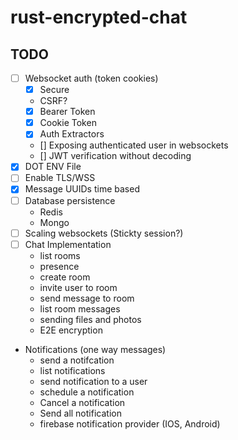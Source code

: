 # rust-encrypted-chat


## TODO 
- [ ] Websocket auth (token  cookies)
    * [x] Secure
    * CSRF?
    * [x] Bearer Token
    * [x] Cookie Token
    * [x] Auth Extractors
    * [] Exposing authenticated user in websockets
    * [] JWT verification without decoding
- [x] DOT ENV File
- [ ] Enable TLS/WSS
- [x] Message UUIDs time based
- [ ] Database persistence
    * Redis
    * Mongo
- [ ] Scaling websockets (Stickty session?)
- [ ] Chat Implementation 
    * list rooms 
    * presence
    * create room
    * invite user to room
    * send message to room
    * list room messages
    * sending files and photos
    * E2E encryption

- Notifications (one way messages)
    * send a notifcation 
    * list notifications
    * send notification to a user
    * schedule a notification
    * Cancel  a notification
    * Send all notification
    * firebase notification provider (IOS, Android)